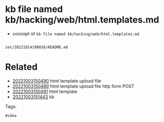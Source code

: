 # kb file named kb/hacking/web/html.templates.md

- concept of `kb file named kb/hacking/web/html.templates.md`

```
```

` zet/20221014190036/README.md `

# Related

- [20221003150490](/zet/20221003150490/README.md) html template upload file
- [20221003150489](/zet/20221003150489/README.md) html template upload file http form POST
- [20221003150491](/zet/20221003150491/README.md) html template
- [20221003151443](/zet/20221003151443/README.md) kb

Tags:

    #idea
